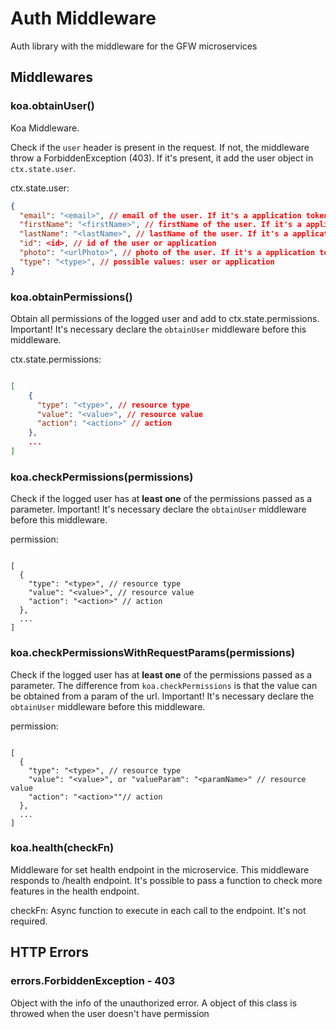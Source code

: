 # Auth Middleware

Auth library with the middleware for the GFW microservices

## Middlewares

### koa.obtainUser()

Koa Middleware.

Check if the `user` header is present in the request. If not, the middleware throw a ForbiddenException (403). If it's present, it add the user object in `ctx.state.user`.

ctx.state.user:

```json
{
  "email": "<email>", // email of the user. If it's a application token, then this field does not exist
  "firstName": "<firstName>", // firstName of the user. If it's a application token, then this field does not exist
  "lastName": "<lastName>", // lastName of the user. If it's a application token, then this field does not exist
  "id": <id>, // id of the user or application
  "photo": "<urlPhoto>", // photo of the user. If it's a application token, then this field does not exist
  "type": "<type>", // possible values: user or application
}


```

### koa.obtainPermissions()

Obtain all permissions of the logged user and add to ctx.state.permissions.
Important! It's necessary declare the `obtainUser` middleware before this middleware.

ctx.state.permissions:

```json

[
    {
      "type": "<type>", // resource type
      "value": "<value>", // resource value
      "action": "<action>" // action
    },
    ...
]

```

### koa.checkPermissions(permissions)

Check if the logged user has at **least one** of the permissions passed as a parameter.
Important! It's necessary declare the `obtainUser` middleware before this middleware.

permission:

```

[
  {
    "type": "<type>", // resource type
    "value": "<value>", // resource value
    "action": "<action>" // action
  },
  ...
]

```

### koa.checkPermissionsWithRequestParams(permissions)

Check if the logged user has at **least one** of the permissions passed as a parameter.
The difference from `koa.checkPermissions` is that the value can be obtained from a param of the url.
Important! It's necessary declare the `obtainUser` middleware before this middleware.

permission:

```

[
  {
    "type": "<type>", // resource type
    "value": "<value>", or "valueParam": "<paramName>" // resource value
    "action": "<action>""// action
  },
  ...
]

```

### koa.health(checkFn)

Middleware for set health endpoint in the microservice. This middleware responds to /health endpoint. It's possible to pass a function to check more features in the health endpoint.

checkFn: Async function to execute in each call to the endpoint. It's not required.

## HTTP Errors

### errors.ForbiddenException - 403

Object with the info of the unauthorized error. A object of this class is throwed when the user doesn't have permission
